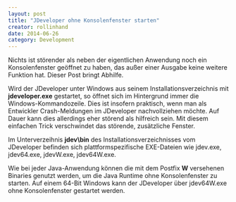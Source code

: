 ```yaml
---
layout: post
title: "JDeveloper ohne Konsolenfenster starten"
creator: rollinhand
date: 2014-06-26
category: Development
---
```

Nichts ist störender als neben der eigentlichen Anwendung noch ein Konsolenfenster 
geöffnet zu haben, das außer einer Ausgabe keine weitere Funktion hat. Dieser Post bringt Abhilfe.

<!--more-->

Wird der JDeveloper unter Windows aus seinem Installationsverzeichnis mit **jdeveloper.exe** 
gestartet, so öffnet sich im Hintergrund immer die Windows-Kommandozeile. Dies ist 
insofern praktisch, wenn man als Entwickler Crash-Meldungen im JDeveloper nachvollziehen 
möchte. Auf Dauer kann dies allerdings eher störend als hilfreich sein. Mit diesem 
einfachen Trick verschwindet das störende, zusätzliche Fenster.

Im Unterverzeihnis **jdev\bin** des Installationsverzeichnisses vom JDeveloper befinden 
sich plattformspezifische EXE-Dateien wie jdev.exe, jdev64.exe, jdevW.exe, jdev64W.exe.

Wie bei jeder Java-Anwendung können die mit dem Postfix **W** versehenen Binaries 
genutzt werden, um die Java Runtime ohne Konsolenfenster zu starten. 
Auf einem 64-Bit Windows kann der JDeveloper über jdev64W.exe ohne Konsolenfenster 
gestartet werden.

